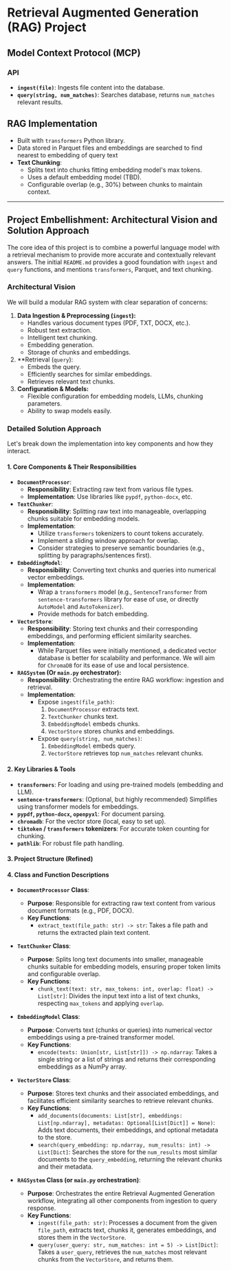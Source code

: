 # Retrieval Augmented Generation (RAG) Project

## Model Context Protocol (MCP)
### API
*   **`ingest(file)`**: Ingests file content into the database.
*   **`query(string, num_matches)`**: Searches database, returns `num_matches` relevant results.

## RAG Implementation
*   Built with `transformers` Python library.
*   Data stored in Parquet files and embeddings are searched to find nearest to embedding of query text
*   **Text Chunking**:
    *   Splits text into chunks fitting embedding model's max tokens.
    *   Uses a default embedding model (TBD).
    *   Configurable overlap (e.g., 30%) between chunks to maintain context.

---

## Project Embellishment: Architectural Vision and Solution Approach

The core idea of this project is to combine a powerful language model with a retrieval mechanism to provide more accurate and contextually relevant answers. The initial `README.md` provides a good foundation with `ingest` and `query` functions, and mentions `transformers`, Parquet, and text chunking.

### Architectural Vision

We will build a modular RAG system with clear separation of concerns:

1.  **Data Ingestion & Preprocessing (`ingest`):**
    *   Handles various document types (PDF, TXT, DOCX, etc.).
    *   Robust text extraction.
    *   Intelligent text chunking.
    *   Embedding generation.
    *   Storage of chunks and embeddings.
2.  **Retrieval (`query`):
    *   Embeds the query.
    *   Efficiently searches for similar embeddings.
    *   Retrieves relevant text chunks.
3.  **Configuration & Models:**
    *   Flexible configuration for embedding models, LLMs, chunking parameters.
    *   Ability to swap models easily.

### Detailed Solution Approach

Let's break down the implementation into key components and how they interact.

#### 1. Core Components & Their Responsibilities

*   **`DocumentProcessor`**:
    *   **Responsibility**: Extracting raw text from various file types.
    *   **Implementation**: Use libraries like `pypdf`, `python-docx`, etc.
*   **`TextChunker`**:
    *   **Responsibility**: Splitting raw text into manageable, overlapping chunks suitable for embedding models.
    *   **Implementation**:
        *   Utilize `transformers` tokenizers to count tokens accurately.
        *   Implement a sliding window approach for overlap.
        *   Consider strategies to preserve semantic boundaries (e.g., splitting by paragraphs/sentences first).
*   **`EmbeddingModel`**:
    *   **Responsibility**: Converting text chunks and queries into numerical vector embeddings.
    *   **Implementation**:
        *   Wrap a `transformers` model (e.g., `SentenceTransformer` from `sentence-transformers` library for ease of use, or directly `AutoModel` and `AutoTokenizer`).
        *   Provide methods for batch embedding.
*   **`VectorStore`**:
    *   **Responsibility**: Storing text chunks and their corresponding embeddings, and performing efficient similarity searches.
    *   **Implementation**:
        *   While Parquet files were initially mentioned, a dedicated vector database is better for scalability and performance. We will aim for `ChromaDB` for its ease of use and local persistence.
*   **`RAGSystem` (Or `main.py` orchestrator):**
    *   **Responsibility**: Orchestrating the entire RAG workflow: ingestion and retrieval.
    *   **Implementation**:
        *   Expose `ingest(file_path)`:
            1.  `DocumentProcessor` extracts text.
            2.  `TextChunker` chunks text.
            3.  `EmbeddingModel` embeds chunks.
            4.  `VectorStore` stores chunks and embeddings.
        *   Expose `query(string, num_matches)`:
            1.  `EmbeddingModel` embeds query.
            2.  `VectorStore` retrieves top `num_matches` relevant chunks.

#### 2. Key Libraries & Tools

*   **`transformers`**: For loading and using pre-trained models (embedding and LLM).
*   **`sentence-transformers`**: (Optional, but highly recommended) Simplifies using transformer models for embeddings.
*   **`pypdf`, `python-docx`, `openpyxl`**: For document parsing.
*   **`chromadb`**: For the vector store (local, easy to set up).
*   **`tiktoken` / `transformers` tokenizers**: For accurate token counting for chunking.
*   **`pathlib`**: For robust file path handling.

#### 3. Project Structure (Refined)

#### 4. Class and Function Descriptions

*   **`DocumentProcessor` Class**:
    *   **Purpose**: Responsible for extracting raw text content from various document formats (e.g., PDF, DOCX).
    *   **Key Functions**:
        *   `extract_text(file_path: str) -> str`: Takes a file path and returns the extracted plain text content.

*   **`TextChunker` Class**:
    *   **Purpose**: Splits long text documents into smaller, manageable chunks suitable for embedding models, ensuring proper token limits and configurable overlap.
    *   **Key Functions**:
        *   `chunk_text(text: str, max_tokens: int, overlap: float) -> List[str]`: Divides the input text into a list of text chunks, respecting `max_tokens` and applying `overlap`.

*   **`EmbeddingModel` Class**:
    *   **Purpose**: Converts text (chunks or queries) into numerical vector embeddings using a pre-trained transformer model.
    *   **Key Functions**:
        *   `encode(texts: Union[str, List[str]]) -> np.ndarray`: Takes a single string or a list of strings and returns their corresponding embeddings as a NumPy array.

*   **`VectorStore` Class**:
    *   **Purpose**: Stores text chunks and their associated embeddings, and facilitates efficient similarity searches to retrieve relevant chunks.
    *   **Key Functions**:
        *   `add_documents(documents: List[str], embeddings: List[np.ndarray], metadatas: Optional[List[Dict]] = None)`: Adds text documents, their embeddings, and optional metadata to the store.
        *   `search(query_embedding: np.ndarray, num_results: int) -> List[Dict]`: Searches the store for the `num_results` most similar documents to the `query_embedding`, returning the relevant chunks and their metadata.

*   **`RAGSystem` Class (or `main.py` orchestration)**:
    *   **Purpose**: Orchestrates the entire Retrieval Augmented Generation workflow, integrating all other components from ingestion to query response.
    *   **Key Functions**:
        *   `ingest(file_path: str)`: Processes a document from the given `file_path`, extracts text, chunks it, generates embeddings, and stores them in the `VectorStore`.
        *   `query(user_query: str, num_matches: int = 5) -> List[Dict]`: Takes a `user_query`, retrieves the `num_matches` most relevant chunks from the `VectorStore`, and returns them.
